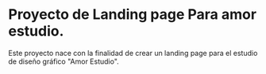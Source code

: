 # Proyecto de Landing page Para amor estudio. 

Este proyecto nace con la finalidad de crear un landing page para el estudio de diseño gráfico "Amor Estudio".

